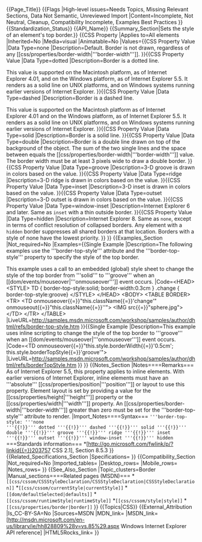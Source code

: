 {{Page_Title}}
{{Flags
|High-level issues=Needs Topics, Missing Relevant Sections, Data Not Semantic, Unreviewed Import
|Content=Incomplete, Not Neutral, Cleanup, Compatibility Incomplete, Examples Best Practices
}}
{{Standardization_Status}}
{{API_Name}}
{{Summary_Section|Sets the style of an element's top border.}}
{{CSS Property
|Applies to=All elements
|Inherited=No
|Media=visual
|Animatable=No
|Values={{CSS Property Value
|Data Type=none
|Description=Default. Border is not drawn, regardless of any [[css/properties/border-width|'''border-width''']].
}}{{CSS Property Value
|Data Type=dotted
|Description=Border is a dotted line.

This value is supported on the Macintosh platform, as of Internet Explorer 4.01, and on the Windows platform, as of Internet Explorer 5.5. It renders as a solid line on UNIX platforms, and on Windows systems running earlier versions of Internet Explorer.
}}{{CSS Property Value
|Data Type=dashed
|Description=Border is a dashed line. 

This value is supported on the Macintosh platform as of Internet Explorer 4.01 and on the Windows platform, as of Internet Explorer 5.5. It renders as a solid line on UNIX platforms, and on Windows systems running earlier versions of Internet Explorer.
}}{{CSS Property Value
|Data Type=solid
|Description=Border is a solid line.
}}{{CSS Property Value
|Data Type=double
|Description=Border is a double line drawn on top of the background of the object. The sum of the two single lines and the space between equals the [[css/properties/border-width|'''border-width''']] value. The border width must be at least 3 pixels wide to draw a double border.
}}{{CSS Property Value
|Data Type=groove
|Description=3-D groove is drawn in colors based on the value.
}}{{CSS Property Value
|Data Type=ridge
|Description=3-D ridge is drawn in colors based on the value.
}}{{CSS Property Value
|Data Type=inset
|Description=3-D inset is drawn in colors based on the value.
}}{{CSS Property Value
|Data Type=outset
|Description=3-D outset is drawn in colors based on the value.
}}{{CSS Property Value
|Data Type=window-inset
|Description=Internet Explorer 6 and later. Same as <code>inset</code> with a thin outside border.
}}{{CSS Property Value
|Data Type=hidden
|Description=Internet Explorer 8. Same as <code>none</code>, except in terms of conflict resolution of collapsed borders. Any element with a <code>hidden</code> border suppresses all shared borders at that location. Borders with a style of none have the lowest priority.
}}
}}
{{Examples_Section
|Not_required=No
|Examples={{Single Example
|Description=The following examples use the '''border-top-style''' attribute and the '''border-top-style''' property to specify the style of the top border.

This example uses a call to an embedded (global) style sheet to change the style of the top border from '''solid''' to '''groove''' when an [[dom/events/mouseover|'''onmouseover''']] event occurs.
|Code=&lt;HEAD&gt;
&lt;STYLE&gt;
    TD { border-top-style:solid;
        border-width:0.3cm }
    .change { border-top-style:groove}
&lt;/STYLE&gt;
&lt;/HEAD&gt;
&lt;BODY&gt;
&lt;TABLE BORDER&gt;
&lt;TR&gt;
    &lt;TD onmouseover{{=}}"this.className{{=}}'change'" 
        onmouseout{{=}}"this.className{{=}}''"&gt;
        &lt;IMG src{{=}}"sphere.jpg"&gt;
    &lt;/TD&gt;
&lt;/TR&gt;
&lt;/TABLE&gt;
|LiveURL=http://samples.msdn.microsoft.com/workshop/samples/author/dhtml/refs/border-top-style.htm
}}{{Single Example
|Description=This example uses inline scripting to change the style of the top border to '''groove''' when an [[dom/events/mouseover|'''onmouseover''']] event occurs.
|Code=&lt;TD onmouseover{{=}}"this.style.borderWidth{{=}}'0.5cm';
    this.style.borderTopStyle{{=}}'groove'"&gt;
|LiveURL=http://samples.msdn.microsoft.com/workshop/samples/author/dhtml/refs/borderTopStyle.htm
}}
}}
{{Notes_Section
|Notes====Remarks===
As of Internet Explorer 5.5, this property applies to inline elements.  With earlier versions of  Internet Explorer, inline elements must have an '''absolute''' [[css/properties/position|'''position''']] or layout to use this property. Element layout is set by providing a value for the [[css/properties/height|'''height''']] property or the [[css/properties/width|'''width''']] property.
An [[css/properties/border-width|'''border-width''']] greater than zero must be set for the '''border-top-style''' attribute to render.
|Import_Notes====Syntax===
<code>'''border-top-style: '''none '''{{!}}''' dotted '''{{!}}''' dashed '''{{!}}''' solid '''{{!}}''' double '''{{!}}''' groove '''{{!}}''' ridge '''{{!}}''' inset '''{{!}}''' outset '''{{!}}''' window-inset '''{{!}}''' hidden</code>
===Standards information===
*[http://go.microsoft.com/fwlink/p/?linkid{{=}}203757 CSS 2.1], Section 8.5.3
}}
{{Related_Specifications_Section
|Specifications=
}}
{{Compatibility_Section
|Not_required=No
|Imported_tables=
|Desktop_rows=
|Mobile_rows=
|Notes_rows=
}}
{{See_Also_Section
|Topic_clusters=Border
|Manual_sections====Related pages (MSDN)===
*<code>[[css/cssom/CSSStyleDeclaration/CSSStyleDeclaration|CSSStyleDeclaration]]</code>
*<code>[[css/cssom/currentStyle|currentStyle]]</code>
*<code>[[dom/defaultSelected|defaults]]</code>
*<code>[[css/cssom/runtimeStyle|runtimeStyle]]</code>
*<code>[[css/cssom/style|style]]</code>
*<code>[[css/properties/border|border]]</code>
}}
{{Topics|CSS}}
{{External_Attribution
|Is_CC-BY-SA=No
|Sources=MSDN
|MDN_link=
|MSDN_link=[http://msdn.microsoft.com/en-us/library/ie/hh828809%28v=vs.85%29.aspx Windows Internet Explorer API reference]
|HTML5Rocks_link=
}}